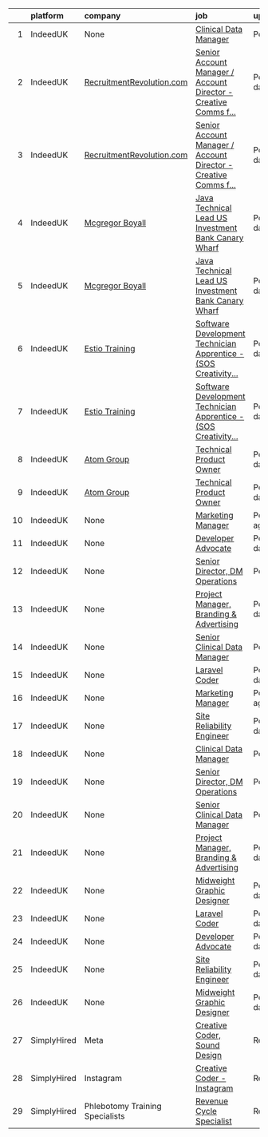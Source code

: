 

|    | platform    | company                                                                          | job                                                                                                                                                                                                           | update_time      | location                           |
|---:|:------------|:---------------------------------------------------------------------------------|:--------------------------------------------------------------------------------------------------------------------------------------------------------------------------------------------------------------|:-----------------|:-----------------------------------|
|  1 | IndeedUK    | None                                                                             | [Clinical Data Manager](https://uk.indeed.com/rc/clk?jk=85e4c2bc3191bc54&fccid=bae0514ffbd778df&vjs=3)                                                                                                        | PostedToday      | Nottingham                         |
|  2 | IndeedUK    | [RecruitmentRevolution.com](https://uk.indeed.com/cmp/Recruitmentrevolution.com) | [Senior Account Manager / Account Director - Creative Comms f...](https://uk.indeed.com/rc/clk?jk=ee1e9f1b307a4162&fccid=af262cab8cc7f578&vjs=3)                                                              | Posted7 days ago | London                             |
|  3 | IndeedUK    | [RecruitmentRevolution.com](https://uk.indeed.com/cmp/Recruitmentrevolution.com) | [Senior Account Manager / Account Director - Creative Comms f...](https://uk.indeed.com/rc/clk?jk=ee1e9f1b307a4162&fccid=af262cab8cc7f578&vjs=3)                                                              | Posted7 days ago | London                             |
|  4 | IndeedUK    | [Mcgregor Boyall](https://uk.indeed.com/cmp/Mcgregor-Boyall)                     | [Java Technical Lead US Investment Bank Canary Wharf](https://uk.indeed.com/rc/clk?jk=7339163eb28c924c&fccid=a089b84e7894d971&vjs=3)                                                                          | Posted3 days ago | London                             |
|  5 | IndeedUK    | [Mcgregor Boyall](https://uk.indeed.com/cmp/Mcgregor-Boyall)                     | [Java Technical Lead US Investment Bank Canary Wharf](https://uk.indeed.com/rc/clk?jk=7339163eb28c924c&fccid=a089b84e7894d971&vjs=3)                                                                          | Posted3 days ago | London                             |
|  6 | IndeedUK    | [Estio Training](https://uk.indeed.com/cmp/Estio-Training)                       | [Software Development Technician Apprentice - (SOS Creativity...](https://uk.indeed.com/company/Estio-Training/jobs/Software-Development-Technician-Apprentice-50807b9e42755705?fccid=a61c3e559c20a102&vjs=3) | Posted2 days ago | Bolton BL1 2HB                     |
|  7 | IndeedUK    | [Estio Training](https://uk.indeed.com/cmp/Estio-Training)                       | [Software Development Technician Apprentice - (SOS Creativity...](https://uk.indeed.com/company/Estio-Training/jobs/Software-Development-Technician-Apprentice-50807b9e42755705?fccid=a61c3e559c20a102&vjs=3) | Posted2 days ago | Bolton BL1 2HB                     |
|  8 | IndeedUK    | [Atom Group](https://uk.indeed.com/cmp/Atom-Group)                               | [Technical Product Owner](https://uk.indeed.com/rc/clk?jk=4fea4511a9048654&fccid=b721d291fa561ca0&vjs=3)                                                                                                      | Posted9 days ago | Tonbridge                          |
|  9 | IndeedUK    | [Atom Group](https://uk.indeed.com/cmp/Atom-Group)                               | [Technical Product Owner](https://uk.indeed.com/rc/clk?jk=4fea4511a9048654&fccid=b721d291fa561ca0&vjs=3)                                                                                                      | Posted9 days ago | Tonbridge                          |
| 10 | IndeedUK    | None                                                                             | [Marketing Manager](https://uk.indeed.com/rc/clk?jk=322fabb906bef745&fccid=646fc6336209a073&vjs=3)                                                                                                            | Posted1 day ago  | Bath BA1 1JW                       |
| 11 | IndeedUK    | None                                                                             | [Developer Advocate](https://uk.indeed.com/company/Solace-Corporation/jobs/Developer-Advocate-c007aa5f9fd95ffa?fccid=ab1c82b8fc724aa5&vjs=3)                                                                  | Posted9 days ago | London EC2A                        |
| 12 | IndeedUK    | None                                                                             | [Senior Director, DM Operations](https://uk.indeed.com/rc/clk?jk=9f652104c5e39fbd&fccid=bae0514ffbd778df&vjs=3)                                                                                               | PostedToday      | Nottingham                         |
| 13 | IndeedUK    | None                                                                             | [Project Manager, Branding & Advertising](https://uk.indeed.com/rc/clk?jk=e501f13aa08740d9&fccid=c539aa5040f36b67&vjs=3)                                                                                      | Posted9 days ago | London SE1 0EB                     |
| 14 | IndeedUK    | None                                                                             | [Senior Clinical Data Manager](https://uk.indeed.com/rc/clk?jk=487363a6c5cbaa0a&fccid=bae0514ffbd778df&vjs=3)                                                                                                 | PostedToday      | Nottingham                         |
| 15 | IndeedUK    | None                                                                             | [Laravel Coder](https://uk.indeed.com/rc/clk?jk=8634aa8c36d806bb&fccid=427ac849c11061d0&vjs=3)                                                                                                                | Posted6 days ago | Isleworth                          |
| 16 | IndeedUK    | None                                                                             | [Marketing Manager](https://uk.indeed.com/rc/clk?jk=322fabb906bef745&fccid=646fc6336209a073&vjs=3)                                                                                                            | Posted1 day ago  | Bath BA1 1JW                       |
| 17 | IndeedUK    | None                                                                             | [Site Reliability Engineer](https://uk.indeed.com/company/Concirrus/jobs/Site-Reliability-Engineer-94f63ece213d53b7?fccid=e2a1c47d5f00ecf1&vjs=3)                                                             | Posted6 days ago | London EC2M                        |
| 18 | IndeedUK    | None                                                                             | [Clinical Data Manager](https://uk.indeed.com/rc/clk?jk=85e4c2bc3191bc54&fccid=bae0514ffbd778df&vjs=3)                                                                                                        | PostedToday      | Nottingham                         |
| 19 | IndeedUK    | None                                                                             | [Senior Director, DM Operations](https://uk.indeed.com/rc/clk?jk=9f652104c5e39fbd&fccid=bae0514ffbd778df&vjs=3)                                                                                               | PostedToday      | Nottingham                         |
| 20 | IndeedUK    | None                                                                             | [Senior Clinical Data Manager](https://uk.indeed.com/rc/clk?jk=487363a6c5cbaa0a&fccid=bae0514ffbd778df&vjs=3)                                                                                                 | PostedToday      | Nottingham                         |
| 21 | IndeedUK    | None                                                                             | [Project Manager, Branding & Advertising](https://uk.indeed.com/rc/clk?jk=e501f13aa08740d9&fccid=c539aa5040f36b67&vjs=3)                                                                                      | Posted9 days ago | London SE1 0EB                     |
| 22 | IndeedUK    | None                                                                             | [Midweight Graphic Designer](https://uk.indeed.com/company/Web-Pro/jobs/Midweight-Graphic-Designer-902c0a7aa0446762?fccid=a67b81ee2766c203&vjs=3)                                                             | Posted3 days ago | Edgware HA8 7AR•Temporarily Remote |
| 23 | IndeedUK    | None                                                                             | [Laravel Coder](https://uk.indeed.com/rc/clk?jk=8634aa8c36d806bb&fccid=427ac849c11061d0&vjs=3)                                                                                                                | Posted6 days ago | Isleworth                          |
| 24 | IndeedUK    | None                                                                             | [Developer Advocate](https://uk.indeed.com/company/Solace-Corporation/jobs/Developer-Advocate-c007aa5f9fd95ffa?fccid=ab1c82b8fc724aa5&vjs=3)                                                                  | Posted9 days ago | London EC2A                        |
| 25 | IndeedUK    | None                                                                             | [Site Reliability Engineer](https://uk.indeed.com/company/Concirrus/jobs/Site-Reliability-Engineer-94f63ece213d53b7?fccid=e2a1c47d5f00ecf1&vjs=3)                                                             | Posted6 days ago | London EC2M                        |
| 26 | IndeedUK    | None                                                                             | [Midweight Graphic Designer](https://uk.indeed.com/company/Web-Pro/jobs/Midweight-Graphic-Designer-902c0a7aa0446762?fccid=a67b81ee2766c203&vjs=3)                                                             | Posted3 days ago | Edgware HA8 7AR•Temporarily Remote |
| 27 | SimplyHired | Meta                                                                             | [Creative Coder, Sound Design](https://www.simplyhired.com/job/n2_aAa79zz0NtsdWJigL3Knz716MJWRolWS8tBw6yovOF3e-t9vjmg?q=creative+coder)                                                                       | Recently         | Remote                             |
| 28 | SimplyHired | Instagram                                                                        | [Creative Coder - Instagram](https://www.simplyhired.com/job/A0Jnsh2sYxRB1Bjwh29iCMcLjpqgWNuPNFNqovqVVL4TeINXgfgKzg?q=creative+coder)                                                                         | Recently         | New York, NY                       |
| 29 | SimplyHired | Phlebotomy Training Specialists                                                  | [Revenue Cycle Specialist](https://www.simplyhired.com/job/2WKmOlDY6EUyb76SIud7Hh_k0EsPAzmdcyy0oiOiBpKM39dIhpo-IQ?q=creative+coder)                                                                           | Recently         | Lindon, UT                         |